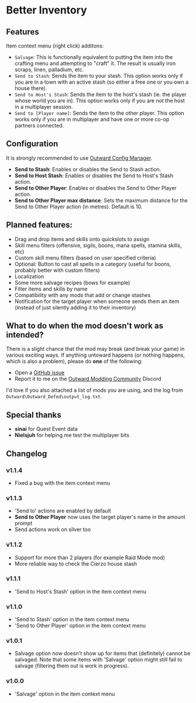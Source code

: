 # Better Inventory

## Features
Item context menu (right click) additons:
- ``Salvage``: This is functionally equivalent to putting the item into the crafting menu and attempting to "craft" it. 
The result is usually iron scraps, linen, palladium, etc.
- ``Send to Stash``: Sends the item to your stash. This option works only if you are in a town with an active stash (so either a free one or you own a house there).
- ``Send to Host's Stash``: Sends the item to the host's stash (ie. the player whose world you are in). This option works only if you are not the host in a multiplayer session.
- ``Send to [Player name]``: Sends the item to the other player. This option works only if you are in multiplayer and have one or more co-op partners connected.

## Configuration
It is strongly recommended to use [Outward Config Manager](https://outward.thunderstore.io/package/Mefino/Outward_Config_Manager/).
- **Send to Stash**: Enables or disables the Send to Stash action.
- **Send to Host Stash**: Enables or disables the Send to Host's Stash action.
- **Send to Other Player**: Enables or disables the Send to Other Player action.
- **Send to Other Player max distance**: Sets the maximum distance for the Send to Other Player action (in metres). Default is 10.

## Planned features:
- Drag and drop items and skills onto quickslots to assign
- Skill menu filters (offensive, sigils, boons, mana spells, stamina skills, etc)
- Custom skill menu filters (based on user specified criteria)
- Optional: Button to cast all spells in a category (useful for boons, probably better with custom filters)
- Localization
- Some more salvage recipes (bows for example)
- Filter items and skills by name
- Compatibility with any mods that add or change stashes
- Notification for the target player when someone sends them an item (instead of just silently adding it to their inventory)

## What to do when the mod doesn't work as intended?
There is a slight chance that the mod may break (and break your game) in various exciting ways.
If anything untoward happens (or nothing happens, which is also a problem), please do **one** of the following:
- Open a [GitHub issue](https://github.com/Faeryn/OutwardBetterInventory/issues/new)
- Report it to me on the [Outward Modding Community](https://discord.gg/zKyfGmy7TR) Discord

I'd love if you also attached a list of mods you are using, and the log from `Outward\Outward_Defed\output_log.txt`.

## Special thanks
- **sinai** for Quest Event data
- **Nielsjuh** for helping me test the multiplayer bits

## Changelog
### v1.1.4
- Fixed a bug with the item context menu

### v1.1.3
- 'Send to' actions are enabled by default
- **Send to Other Player** now uses the target player's name in the amount prompt
- Send actions work on silver too

### v1.1.2
- Support for more than 2 players (for example Raid Mode mod)
- More reliable way to check the Cierzo house stash

### v1.1.1
- 'Send to Host's Stash' option in the item context menu

### v1.1.0
- 'Send to Stash' option in the item context menu
- 'Send to Other Player' option in the item context menu

### v1.0.1
- Salvage option now doesn't show up for items that (definitely) cannot be salvaged. Note that some items with 'Salvage' option might still fail to salvage (filtering them out is work in progress).

### v1.0.0
- 'Salvage' option in the item context menu